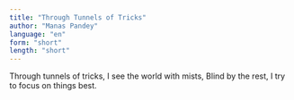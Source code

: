 ```yaml
---
title: "Through Tunnels of Tricks"
author: "Manas Pandey"
language: "en"
form: "short"
length: "short"
---
```

Through tunnels of tricks,
I see the world with mists,
Blind by the rest,
I try to focus on things best.